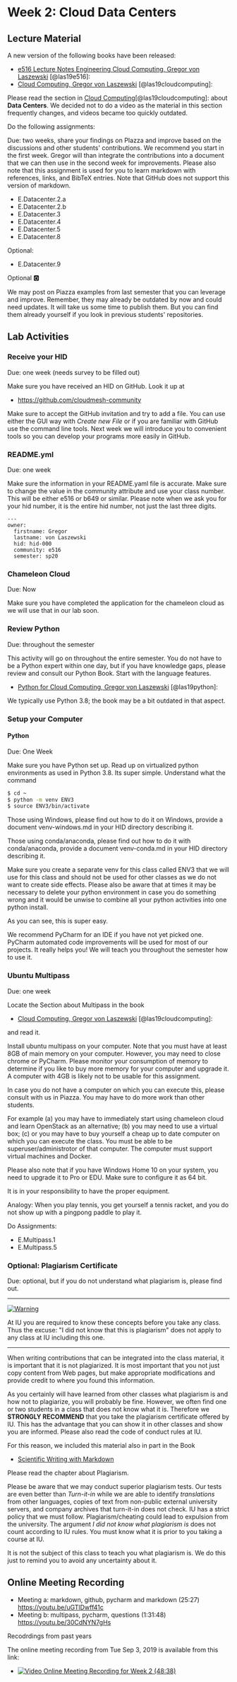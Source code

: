 # Week 2: Cloud Data Centers

## Lecture Material

A new version of the following books have been released:

* [e516 Lecture Notes Engineering Cloud Computing, Gregor von Laszewski](https://laszewski.github.io/book/e516/) [@las19e516]:
* [Cloud Computing, Gregor von Laszewski](https://laszewski.github.io/book/cloud/) [@las19cloudcomputing]:

Please read the section in [Cloud Computing](https://laszewski.github.io/book/cloud/)[@las19cloudcomputing]:
about **Data Centers**. We decided not to do a video as the material
in this section frequently changes, and videos became too quickly
outdated. 


Do the following assignments:

Due: two weeks, share your findings on PIazza and improve based on the
discussions and other students' contributions. We recommend you start in
the first week. Gregor will than integrate the contributions into a
document that we can then use in the second week for improvements.
Please also note that this assignment is used for you to learn markdown
with references, links, and BibTeX entries. Note that GitHub does not
support this version of markdown.

* E.Datacenter.2.a
* E.Datacenter.2.b
* E.Datacenter.3
* E.Datacenter.4
* E.Datacenter.5
* E.Datacenter.8

Optional:

* E.Datacenter.9

Optional :o2:

We may post on Piazza examples from last semester that you can leverage
and improve. Remember, they may already be outdated by now and could need
updates. It will take us some time to publish them. But you can find
them already yourself if you look in previous students' repositories.

## Lab Activities

### Receive your HID

Due: one week (needs survey to be filled out)

Make sure you have received an HID on GitHub. Look it up at 

* <https://github.com/cloudmesh-community>

Make sure to accept the GitHub invitation and try to add a file. You can
use either the GUI way with *Create new File* or if you are familiar
with GitHub use the command line tools. Next week we will introduce you
to convenient tools so you can develop your programs more easily in
GitHub.

### README.yml

Due: one week

Make sure the information in your README.yaml file is accurate. Make
sure to change the value in the community attribute and use your class number. This
will be either e516 or b649 or similar. Please note when we ask you for your hid
number, it is the entire hid number, not just the last three digits.


```
---
owner:
  firstname: Gregor
  lastname: von Laszewski
  hid: hid-000
  community: e516
  semester: sp20
```

### Chameleon Cloud

Due: Now

Make sure you have completed the application for the chameleon cloud as
we will use that in our lab soon.

### Review Python

Due: throughout the semester

This activity will go on throughout the entire semester. You do not have
to be a Python expert within one day, but if you have knowledge gaps,
please review and consult our Python Book. Start with the language features.

* [Python for Cloud Computing, Gregor von Laszewski](https://laszewski.github.io/book/python/) [@las19python]:

We typically use Python 3.8; the book may be a bit outdated in that aspect.

### Setup your Computer

#### Python

Due: One Week

Make sure you have Python set up. Read up on virtualized python
environments as used in Python 3.8. Its super simple. Understand what
the command

```bash
$ cd ~ 
$ python -m venv ENV3
$ source ENV3/bin/activate
```
 
Those using Windows, please find out how to do it on Windows, provide a
document venv-windows.md in your HID directory describing it.

Those using conda/anaconda, please find out how to do it with
conda/anaconda, provide a document venv-conda.md in your HID directory
describing it.

Make sure you create a separate venv for this class called ENV3 that we
will use for this class and should not be used for other classes as we
do not want to create side effects. Please also be aware that at times
it may be necessary to delete your python environment in case you do
something wrong and it would be unwise to combine all your python
activities into one python install.

As you can see, this is super easy.

We recommend PyCharm for an IDE if you have not yet picked one. PyCharm
automated code improvements will be used for most of our projects. It
really helps you! We will teach you throughout the semester how to use
it.

### Ubuntu Multipass

Due: one week

Locate the Section about Multipass in the book

* [Cloud Computing, Gregor von Laszewski](https://laszewski.github.io/book/cloud/) [@las19cloudcomputing]:

and read it.

Install ubuntu multipass on your computer. Note that you must have at
least 8GB of main memory on your computer. However, you may need to close
chrome or PyCharm. Please monitor your consumption of memory to
determine if you like to buy more memory for your computer and upgrade
it. A computer with 4GB is likely not to be usable for this assignment.

In case you do not have a computer on which you can execute this, please
consult with us in Piazza. You may have to do more work than other students.

For example (a) you may have to immediately start using chameleon cloud
and learn OpenStack as an alternative; (b) you may need to use a virtual
box; (c) or you may have to buy yourself a cheap up to date computer on
which you can execute the class. You must be able to be
superuser/administrotor of that computer. The computer must support
virtual machines and Docker.

Please also note that if you have Windows Home 10 on your system, you
need to upgrade it to Pro or EDU. Make sure to configure it as 64 bit.

It is in your responsibility to have the proper equipment. 

Analogy: When you play tennis, you get yourself a tennis racket, and you do
not show up with a pingpong paddle to play it. 

Do Assignments:

* E.Multipass.1
* E.Multipass.5

### Optional: Plagiarism Certificate

Due: optional, but if you do not understand what plagiarism is, please find out.


---

[![Warning](images/warning.png)]()

At IU you are required to know these concepts before you take any
class. Thus the excuse: "I did not know that this is plagiarism" does
not apply to any class at IU including this one.

---

When writing contributions that can be integrated into the class
material, it is important that it is not plagiarized. It is most
important that you not just copy content from Web pages, but make
appropriate modifications and provide credit to where you found this
information.

As you certainly will have learned from other classes what plagiarism is
and how not to plagiarize, you will probably be fine. However, we often
find one or two students in a class that does not know what it is. Therefore
we **STRONGLY RECOMMEND** that you take the plagiarism certificate
offered by IU. This has the advantage that you can show it in other
classes and show you are informed. Please also read the code of conduct
rules at IU.
 
For this reason, we included this material also in part in the Book

* [Scientific Writing with Markdown](https://laszewski.github.io/book/writing/)

Please read the chapter about Plagiarism.

Please be aware that we may conduct superior plagiarism tests. Our tests
are even better than  *Turn-it-in* while we are able to identify
*translations* from other languages, copies of text from non-public
external university servers, and company archives that turn-it-in does
not check. IU has a strict policy that we must follow.
Plagiarism/cheating could lead to expulsion from the university. The
argument *I did not know what plagiarism is* does not count according to
IU rules. You must know what it is prior to you taking a course at IU.
 
It is not the subject of this class to teach you what plagiarism is. We do
this just to remind you to avoid any uncertainty about it.

## Online Meeting Recording

* Meeting a: markdown, github, pycharm and markdown (25:27) <https://youtu.be/uGTlDwff41c>
* Meeting b:   multipass, pycharm,  questions (1:31:48) <https://youtu.be/30CdNYN7gHs>

Recodrdings from past years

The online meeting recording from Tue Sep 3, 2019 is available from this
link:

* [![Video](images/video.png) Online Meeting Recording for Week 2 (48:38)](https://www.youtube.com/watch?v=kezPx0QHrt8)

